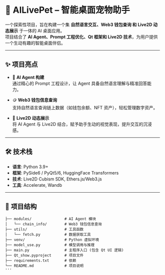 # 🎐 AILivePet – 智能桌面宠物助手

一个探索性项目，旨在构建一个集 **自然语言交互、Web3 钱包查询 和 Live2D 动态展示** 于一体的 AI 桌面应用。  
项目结合了 **AI Agent、Prompt 工程优化、Qt 框架和 Live2D 技术**，为用户提供一个生动有趣的智能桌面伴侣。

---

## ✨ 项目亮点

- 🧠 **AI Agent 构建**  
  通过精心的 Prompt 工程设计，让 Agent 具备自然语言理解与精准回答能力。  

- 🪙 **Web3 钱包信息查询**  
  支持自然语言查询链上数据（如钱包余额、NFT 资产），轻松管理数字资产。  

- 🐾 **Live2D 动态展示**  
  将 AI Agent 与 Live2D 结合，赋予助手生动的视觉表现，提升交互的沉浸感。  

---

## 🛠 技术栈

- **语言**: Python 3.9+  
- **框架**: PySide6 / PyQt5/6, HuggingFace Transformers  
- **技术**: Live2D Cubism SDK, Ethers.js/Web3.js  
- **工具**: Accelerate, Wandb  

---

## 📂 项目结构

```text
├── modules/               # AI Agent 模块
│   └── chain_info/        # Web3 钱包信息查询
├── utils/                 # 工具函数
│   └── fetch.py           # 数据获取工具
├── venv/                  # Python 虚拟环境
├── model_use.py           # 模型调用与推理
├── main.py                # 主程序入口 (包含 Qt UI 逻辑)
├── Qt_show.pyproject      # 项目文件
├── requirements.txt       # 依赖
└── README.md              # 项目说明
'''
